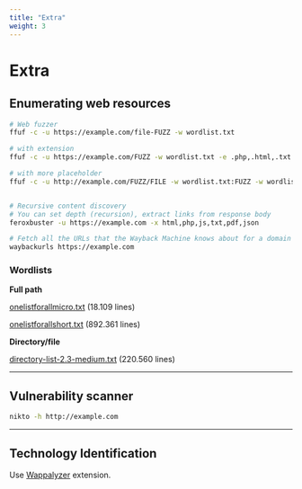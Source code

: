 ```yaml
---
title: "Extra"
weight: 3
---
```


# Extra

## Enumerating web resources

```sh
# Web fuzzer 
ffuf -c -u https://example.com/file-FUZZ -w wordlist.txt

# with extension
ffuf -c -u https://example.com/FUZZ -w wordlist.txt -e .php,.html,.txt

# with more placeholder
ffuf -c -u http://example.com/FUZZ/FILE -w wordlist.txt:FUZZ -w wordlist2.txt:FILE 


# Recursive content discovery
# You can set depth (recursion), extract links from response body
feroxbuster -u https://example.com -x html,php,js,txt,pdf,json

# Fetch all the URLs that the Wayback Machine knows about for a domain
waybackurls https://example.com
```

### Wordlists

**Full path**

[onelistforallmicro.txt](https://github.com/six2dez/OneListForAll/blob/main/onelistforallmicro.txt) (18.109 lines)

[onelistforallshort.txt](https://github.com/six2dez/OneListForAll/blob/main/onelistforallshort.txt) (892.361 lines)

**Directory/file**

[directory-list-2.3-medium.txt](https://github.com/daviddias/node-dirbuster/blob/master/lists/directory-list-2.3-medium.txt) (220.560 lines)

---

## Vulnerability scanner

```sh
nikto -h http://example.com
```

---

## Technology Identification

Use [Wappalyzer](https://www.wappalyzer.com/) extension.